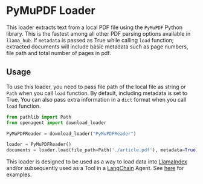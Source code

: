 # PyMuPDF Loader

This loader extracts text from a local PDF file using the `PyMuPDF` Python library. This is the fastest among all other PDF parsing options available in `llama_hub`. If `metadata` is passed as True while calling `load` function; extracted documents will include basic metadata such as page numbers, file path and total number of pages in pdf.

## Usage

To use this loader, you need to pass file path of the local file as string or `Path` when you call `load` function. By default, including metadata is set to True. You can also pass extra information in a `dict` format when you call `load` function.

```python
from pathlib import Path
from openagent import download_loader

PyMuPDFReader = download_loader("PyMuPDFReader")

loader = PyMuPDFReader()
documents = loader.load(file_path=Path('./article.pdf'), metadata=True)
```

This loader is designed to be used as a way to load data into [LlamaIndex](https://github.com/jerryjliu/gpt_index/tree/main/gpt_index) and/or subsequently used as a Tool in a [LangChain](https://github.com/hwchase17/langchain) Agent. See [here](https://github.com/emptycrown/llama-hub/tree/main) for examples.
